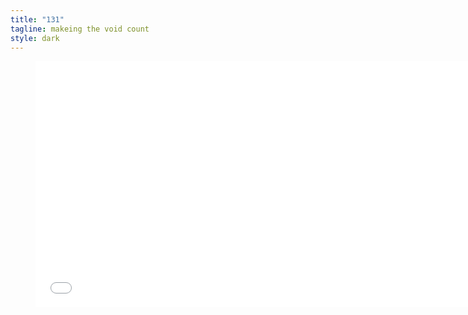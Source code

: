```yaml
---
title: "131"
tagline: makeing the void count
style: dark
---
```


<figure class="video">
<iframe width="700" height="394" src="//www.youtube-nocookie.com/embed/yRcHPNuCJTo?version=3&loop=1&playlist=yRcHPNuCJTo&rel=0&autohide=1&autoplay=1&controls=1&modestbranding=1&showinfo=0&theme=light" frameborder="0" allowfullscreen="allowfullscreen"></iframe>
</figure>
